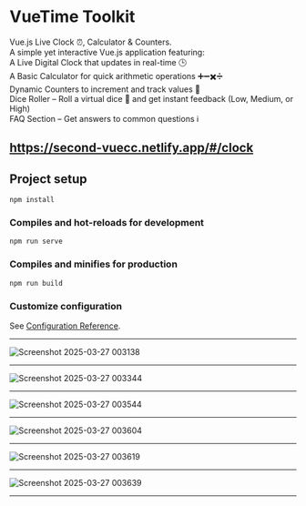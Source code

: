# VueTime Toolkit

Vue.js Live Clock ⏰, Calculator & Counters. <br />
A simple yet interactive Vue.js application featuring: <br />
A Live Digital Clock that updates in real-time 🕒<br /> 
A Basic Calculator for quick arithmetic operations ➕➖✖️➗<br /> 
Dynamic Counters to increment and track values 🔢<br /> 
Dice Roller – Roll a virtual dice 🎲 and get instant feedback (Low, Medium, or High)<br /> 
FAQ Section – Get answers to common questions ℹ️

## https://second-vuecc.netlify.app/#/clock

## Project setup
```
npm install
```

### Compiles and hot-reloads for development
```
npm run serve
```

### Compiles and minifies for production
```
npm run build
```

### Customize configuration
See [Configuration Reference](https://cli.vuejs.org/config/).<hr />

![Screenshot 2025-03-27 003138](https://github.com/user-attachments/assets/1e7bb5a6-7a1c-4983-87bf-95b51c0045a3)<hr />
![Screenshot 2025-03-27 003344](https://github.com/user-attachments/assets/d91cc159-6238-4da8-b66b-65667a75d657)<hr />
![Screenshot 2025-03-27 003544](https://github.com/user-attachments/assets/4dc3f8cc-32fc-4451-aae9-732879901857)<hr />
![Screenshot 2025-03-27 003604](https://github.com/user-attachments/assets/35ab4257-bef4-4474-a06c-ee2831971c4a)<hr />
![Screenshot 2025-03-27 003619](https://github.com/user-attachments/assets/ada49ba7-7e2b-49e4-a7ae-7ced6c71dd8c)<hr />
![Screenshot 2025-03-27 003639](https://github.com/user-attachments/assets/73947178-d4eb-4dda-a089-f6405061a5c2)<hr />

